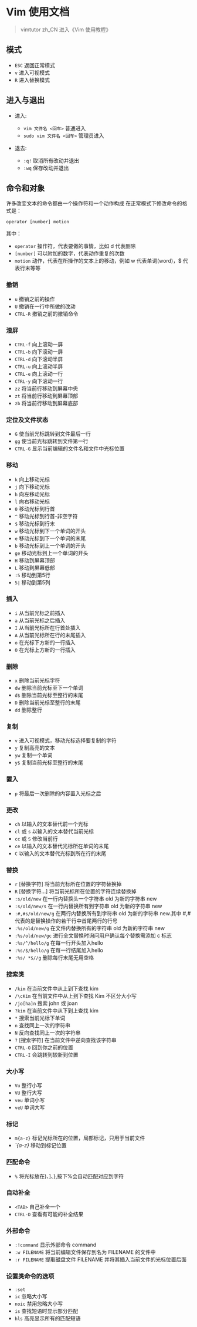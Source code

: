 # Vim 使用文档

> vimtutor zh_CN 进入《Vim 使用教程》

## 模式

- `ESC` 返回正常模式
- `v` 进入可视模式
- `R` 进入替换模式

## 进入与退出

- 进入:
  - `vim 文件名 <回车>` 普通进入
  - `sudo vim 文件名 <回车>` 管理员进入

- 退去:
  - `:q!` 取消所有改动并退出
  - `:wq` 保存改动并退出

## 命令和对象

许多改变文本的命令都由一个操作符和一个动作构成
在正常模式下修改命令的格式是：

`operator [number] motion`

其中：

- `operator` 操作符，代表要做的事情，比如 d 代表删除
- `[number]` 可以附加的数字，代表动作重复的次数
- `motion` 动作，代表在所操作的文本上的移动，例如 w 代表单词(word)，$ 代表行末等等

### 撤销

- `u` 撤销之前的操作
- `U` 撤销在一行中所做的改动
- `CTRL-R` 撤销之前的撤销命令

### 滚屏

- `CTRL-f` 向上滚动一屏
- `CTRL-b` 向下滚动一屏
- `CTRL-d` 向下滚动半屏
- `CTRL-u` 向上滚动半屏
- `CTRL-e` 向上滚动一行
- `CTRL-y` 向下滚动一行
- `zz` 将当前行移动到屏幕中央
- `zt` 将当前行移动到屏幕顶部
- `zb` 将当前行移动到屏幕底部

### 定位及文件状态

- `G` 使当前光标跳转到文件最后一行
- `gg` 使当前光标跳转到文件第一行
- `CTRL-G` 显示当前编辑的文件名和文件中光标位置

### 移动

- `k` 向上移动光标
- `j` 向下移动光标
- `h` 向左移动光标
- `l` 向右移动光标
- `0` 移动光标到行首
- `^` 移动光标到行首-非空字符
- `$` 移动光标到行末
- `w` 移动光标到下一个单词的开头
- `e` 移动光标到下一个单词的末尾
- `b` 移动光标到上一个单词的开头
- `ge` 移动光标到上一个单词的开头
- `H` 移动到屏幕顶部
- `L` 移动到屏幕低部
- `:5` 移动到第5行
- `5|` 移动到第5列

### 插入

- `i` 从当前光标之前插入
- `a` 从当前光标之后插入
- `I` 从当前光标所在行首处插入
- `A` 从当前光标所在行的末尾插入
- `o` 在光标下方新的一行插入
- `O` 在光标上方新的一行插入

### 删除

- `x` 删除当前光标字符
- `dw` 删除当前光标至下一个单词
- `d$` 删除当前光标至整行的末尾
- `D` 删除当前光标至整行的末尾
- `dd` 删除整行

### 复制

- `v` 进入可视模式，移动光标选择要复制的字符
- `y` 复制高亮的文本
- `yw` 复制一个单词
- `y$` 复制当前光标至整行的末尾

### 置入

- `p` 将最后一次删除的内容置入光标之后

### 更改

- `ch` 以输入的文本替代前一个光标
- `cl` 或 `s` 以输入的文本替代当前光标
- `cc` 或 `S` 修改当前行
- `ce` 以输入的文本替代光标所在单词的末尾
- `C` 以输入的文本替代光标到所在行的末尾

### 替换

- `r` [替换字符] 将当前光标所在位置的字符替换掉
- `R` [替换字符…] 将当前光标所在位置的字符连续替换掉
- `:s/old/new` 在一行内替换头一个字符串 old 为新的字符串 new
- `:s/old/new/s` 在一行内替换所有到字符串 old 为新的字符串 new
- `:#,#s/old/new/g` 在两行内替换所有到字符串 old 为新的字符串 new.其中 #,# 代表的是替换操作的若干行中首尾两行的行号
- `:%s/old/new/g` 在文件内替换所有的字符串 old 为新的字符串 new
- `:%s/old/new/gc` 进行全文替换时询问用户确认每个替换需添加 c 标志
- `:%s/^/hello/g` 在每一行开头加入hello
- `:%s/$/hello/g` 在每一行结尾加入hello
- `:%s/ *$//g` 删除每行末尾无用空格

### 搜索类

- `/kim` 在当前文件中从上到下查找 kim
- `/\cKim` 在当前文件中从上到下查找 Kim 不区分大小写
- `/jo[ha]n` 搜索 john 或 joan
- `?kim` 在当前文件中从下到上查找 kim
- `*` 搜索当前光标下单词
- `n` 查找同上一次的字符串
- `N` 反向查找同上一次的字符串
- `?` [搜索字符] 在当前文件中逆向查找该字符串
- `CTRL-O` 回到你之前的位置
- `CTRL-I` 会跳转到较新到位置

### 大小写

- `Vu` 整行小写
- `VU` 整行大写
- `veu` 单词小写
- `veU` 单词大写

### 标记

- `m{a-z}` 标记光标所在的位置，局部标记，只用于当前文件
- _`{a-z}_ 移动到标记位置

### 匹配命令

- `%` 将光标放在)、]、},按下%会自动匹配对应到字符

### 自动补全

- `<TAB>` 自己补全一个
- `CTRL-D` 查看有可能的补全结果

### 外部命令

- `:!command` 显示外部命令 command
- `:w FILENAME` 将当前编辑文件保存到名为 FILENAME 的文件中
- `:r FILENAME` 提取磁盘文件 FILENAME 并将其插入当前文件的光标位置后面

### 设置类命令的选项

- `:set`
- `ic` 忽略大小写
- `noic` 禁用忽略大小写
- `is` 查找短语时显示部分匹配
- `hls` 高亮显示所有的匹配短语
